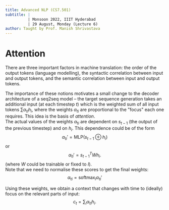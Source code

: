 ```yaml
---
title: Advanced NLP (CS7.501)
subtitle: |
          | Monsoon 2022, IIIT Hyderabad
          | 29 August, Monday (Lecture 6)
author: Taught by Prof. Manish Shrivastava
---
```


# Attention
There are three important factors in machine translation: the order of the output tokens (language modelling), the syntactic correlation between input and output tokens, and the semantic correlation between input and output tokens.

The importance of these notions motivates a small change to the decoder architecture of a seq2seq model – the target sequence generation takes an additional input (at each timestep $t$) which is the weighted sum of all input tokens $\sum \alpha_{ti} h_i$, where the weights $\alpha_{ti}$ are proportional to the "focus" each one requires. This idea is the basis of *attention*.  
The actual values of the weights $\alpha_{ti}$ are dependent on $s_{t-1}$ (the output of the previous timestep) and on $h_i$. This dependence could be of the form
$$\alpha_{ti}' = \text{MLP}(s_{t-1} \oplus h_i)$$
or
$$\alpha_{ti}' = s_{t-1}^T W h_i.$$
(where $W$ could be trainable or fixed to $I$).  
Note that we need to normalise these scores to get the final weights:
$$\alpha_{ti} = \operatorname*{softmax}_i \alpha_{ti}'$$

Using these weights, we obtain a context that changes with time to (ideally) focus on the relevant parts of input:
$$c_t = \sum_i \alpha_{ti} h_i.$$